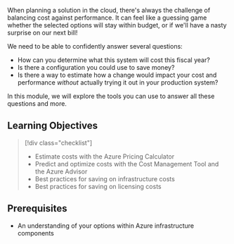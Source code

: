 When planning a solution in the cloud, there's always the challenge of balancing cost against performance. It can feel like a guessing game whether the selected options will stay within budget, or if we'll have a nasty surprise on our next bill!

We need to be able to confidently answer several questions:

- How can you determine what this system will cost this fiscal year? 
- Is there a configuration you could use to save money? 
- Is there a way to estimate how a change would impact your cost and performance _without_ actually trying it out in your production system?

In this module, we will explore the tools you can use to answer all these questions and more.

## Learning Objectives
> [!div class="checklist"]
> * Estimate costs with the Azure Pricing Calculator
> * Predict and optimize costs with the Cost Management Tool and the Azure Advisor
> * Best practices for saving on infrastructure costs
> * Best practices for saving on licensing costs

## Prerequisites
- An understanding of your options within Azure infrastructure components



